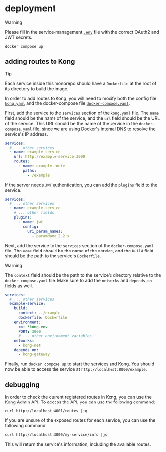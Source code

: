# deployment

> [!WARNING]
> Please fill in the service-management
> [`.env`](../service-management/.env.example) file with the correct OAuth2 and
> JWT secrets.

```sh
docker compose up
```

## adding routes to Kong

> [!TIP]
> Each service inside this monorepo should have a `Dockerfile` at the root of
> its directory to build the image.

In order to add routes to Kong, you will need to modify both the config file
[`kong.yaml`](./config/kong.yaml) and the docker-compose file
[`docker-compose.yaml`](./docker-compose.yaml).

First, add the service to the `services` section of the `kong.yaml` file. The
`name` field should be the name of the service, and the `url` field should be
the URL of the service. This URL should be the name of the service in the
`docker-compose.yaml` file, since we are using Docker's internal DNS to resolve
the service's IP address.

```yaml
services:
  # ... other services
  - name: example-service
    url: http://example-service:3000
    routes:
      - name: example-route
        paths:
          - /example
```

If the server needs `JWT` authentication, you can add the `plugins` field to the
service.

```yaml
services:
  # ... other services
  - name: example-service
    # ... other fields
    plugins:
      - name: jwt
        config:
          uri_param_names:
            - paramName_2.2.x
```

Next, add the service to the `services` section of the `docker-compose.yaml`
file. The `name` field should be the name of the service, and the `build` field
should be the path to the service's `Dockerfile`.

> [!WARNING]
> The `context` field should be the path to the service's directory relative to
> the `docker-compose.yaml` file. Make sure to add the `networks` and
> `depends_on` fields as well.

```yaml
services:
  # ... other services
  example-service:
    build:
      context: ../example
      dockerfile: Dockerfile
    environment:
      <<: *kong-env
      PORT: 3000
      # ... other environment variables
    networks:
      - kong-net
    depends_on:
      - kong-gateway
```

Finally, run `docker compose up` to start the services and Kong. You should now
be able to access the service at `http://localhost:8000/example`.

## debugging

In order to check the current registered routes in Kong, you can use the Kong
Admin API. To access the API, you can use the following command:

```sh
curl http://localhost:8001/routes |jq
```

If you are unsure of the exposed routes for each service, you can use the
following command:

```sh
curl http://localhost:8000/my-service/info |jq
```

This will return the service's information, including the available routes.
